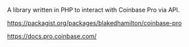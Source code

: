 A library written in PHP to interact with Coinbase Pro via API.

https://packagist.org/packages/blakedhamilton/coinbase-pro

https://docs.pro.coinbase.com/